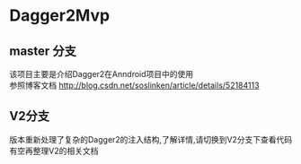 # Dagger2Mvp
## master 分支
该项目主要是介绍Dagger2在Anndroid项目中的使用<br/>
参照博客文档 http://blog.csdn.net/soslinken/article/details/52184113
## V2分支
版本重新处理了复杂的Dagger2的注入结构,了解详情,请切换到V2分支下查看代码
有空再整理V2的相关文档
